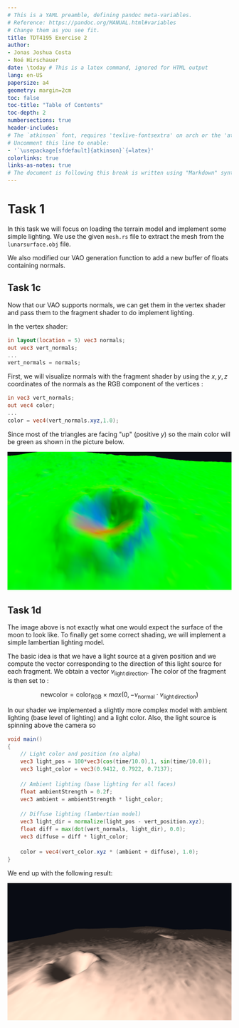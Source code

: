 ```yaml
---
# This is a YAML preamble, defining pandoc meta-variables.
# Reference: https://pandoc.org/MANUAL.html#variables
# Change them as you see fit.
title: TDT4195 Exercise 2
author:
- Jonas Joshua Costa
- Noé Hirschauer
date: \today # This is a latex command, ignored for HTML output
lang: en-US
papersize: a4
geometry: margin=2cm
toc: false
toc-title: "Table of Contents"
toc-depth: 2
numbersections: true
header-includes:
# The `atkinson` font, requires 'texlive-fontsextra' on arch or the 'atkinson' CTAN package
# Uncomment this line to enable:
- '`\usepackage[sfdefault]{atkinson}`{=latex}'
colorlinks: true
links-as-notes: true
# The document is following this break is written using "Markdown" syntax
---
```


# Task 1

In this task we will focus on loading the terrain model and implement some simple lighting. We use the given `mesh.rs` file to extract the mesh from the `lunarsurface.obj` file.

We also modified our VAO generation function to add a new buffer of floats containing normals.

## Task 1c

Now that our VAO supports normals, we can get them in the vertex shader and pass them to the fragment shader to do implement lighting.

In the vertex shader:

```glsl
in layout(location = 5) vec3 normals;
out vec3 vert_normals;
...
vert_normals = normals;
```

First, we will visualize normals with the fragment shader by using the $x,y,z$ coordinates of the normals as the RGB component of the vertices :

```glsl
in vec3 vert_normals;
out vec4 color;
...
color = vec4(vert_normals.xyz,1.0);
```

Since most of the triangles are facing "up" (positive $y$) so the main color will be green as shown in the picture below.

![First look at a crater with the colors set to the normals components](img/crater_RGB_normals.png)

## Task 1d

The image above is not exactly what one would expect the surface of the moon to look like. To finally get some correct shading, we will implement a simple lambertian lighting model. 

The basic idea is that we have a light source at a given position and we compute the vector corresponding to the direction of this light source for each fragment. We obtain a vector $v_\mathrm{light\,direction}$. The color of the fragment is then set to :

$$\mathrm{newcolor} = \mathrm{color_{RGB}} \times max(0,-v_\mathrm{normal}\cdot v_\mathrm{light\,direction})$$

In our shader we implemented a slightly more complex model with ambient lighting (base level of lighting) and a light color. Also, the light source is spinning above the camera so

```glsl
void main()
{
    // Light color and position (no alpha)
    vec3 light_pos = 100*vec3(cos(time/10.0),1, sin(time/10.0));
    vec3 light_color = vec3(0.9412, 0.7922, 0.7137);
    
    // Ambient lighting (base lighting for all faces)
    float ambientStrength = 0.2f;
    vec3 ambient = ambientStrength * light_color;
    
    // Diffuse lighting (lambertian model)
    vec3 light_dir = normalize(light_pos - vert_position.xyz);
    float diff = max(dot(vert_normals, light_dir), 0.0);
    vec3 diffuse = diff * light_color;

    color = vec4(vert_color.xyz * (ambient + diffuse), 1.0);
}
```

We end up with the following result:

![Smooth shading on the moon.](img/moon_shading.png)
